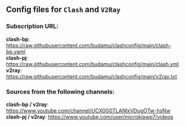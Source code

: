 ## Config files for `Clash` and `V2Ray`

### Subscription URL:

**clash-bp**: <https://raw.githubusercontent.com/budamu/clashconfig/main/clash-bp.yaml><br>
**clash-pj**: <https://raw.githubusercontent.com/budamu/clashconfig/main/clash.yml><br>
**v2ray**: <https://raw.githubusercontent.com/budamu/clashconfig/main/v2ray.txt>

### Sources from the following channels:
**clash-bp / v2ray**: <https://www.youtube.com/channel/UCX0G0TLANlxVDugOTw-hsNw><br>
**clash-pj / v2ray**: <https://www.youtube.com/user/microkiawp7/videos>
